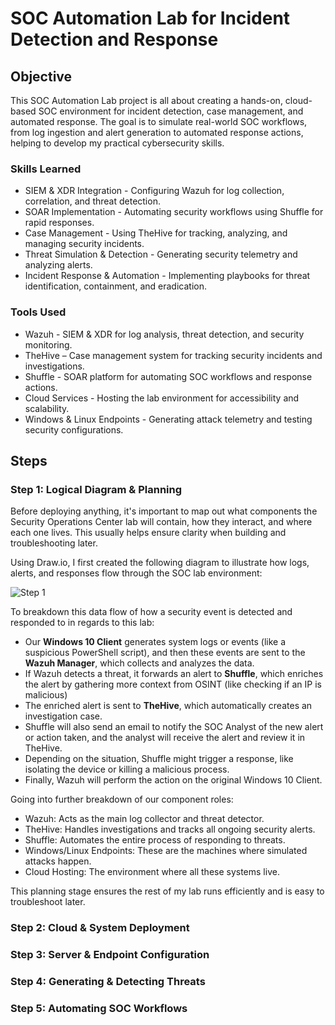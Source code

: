 # SOC Automation Lab for Incident Detection and Response

## Objective
This SOC Automation Lab project is all about creating a hands-on, cloud-based SOC environment for incident detection, case management, and automated response. The goal is to simulate real-world SOC workflows, from log ingestion and alert generation to automated response actions, helping to develop my practical cybersecurity skills.


### Skills Learned

- SIEM & XDR Integration - Configuring Wazuh for log collection, correlation, and threat detection.
- SOAR Implementation - Automating security workflows using Shuffle for rapid responses.
- Case Management - Using TheHive for tracking, analyzing, and managing security incidents.
- Threat Simulation & Detection - Generating security telemetry and analyzing alerts.
- Incident Response & Automation - Implementing playbooks for threat identification, containment, and eradication.

### Tools Used

- Wazuh - SIEM & XDR for log analysis, threat detection, and security monitoring.
- TheHive – Case management system for tracking security incidents and investigations.
- Shuffle - SOAR platform for automating SOC workflows and response actions.
- Cloud Services - Hosting the lab environment for accessibility and scalability.
- Windows & Linux Endpoints - Generating attack telemetry and testing security configurations.

## Steps
### Step 1: Logical Diagram & Planning
Before deploying anything, it's important to map out what components the Security Operations Center lab will contain, how they interact, and where each one lives. This usually helps ensure clarity when building and troubleshooting later.

Using Draw.io, I first created the following diagram to illustrate how logs, alerts, and responses flow through the SOC lab environment:

![Step 1](https://i.imgur.com/CkNfi3u.png)

To breakdown this data flow of how a security event is detected and responded to in regards to this lab:
- Our **Windows 10 Client** generates system logs or events (like a suspicious PowerShell script), and then these events are sent to the **Wazuh Manager**, which collects and analyzes the data. 
- If Wazuh detects a threat, it forwards an alert to **Shuffle**, which enriches the alert by gathering more context from OSINT (like checking if an IP is malicious)
- The enriched alert is sent to **TheHive**, which automatically creates an investigation case.
- Shuffle will also send an email to notify the SOC Analyst of the new alert or action taken, and the analyst will receive the alert and review it in TheHive.
- Depending on the situation, Shuffle might trigger a response, like isolating the device or killing a malicious process.
- Finally, Wazuh will perform the action on the original Windows 10 Client.

Going into further breakdown of our component roles:
- Wazuh: Acts as the main log collector and threat detector.
- TheHive: Handles investigations and tracks all ongoing security alerts.
- Shuffle: Automates the entire process of responding to threats.
- Windows/Linux Endpoints: These are the machines where simulated attacks happen.
- Cloud Hosting: The environment where all these systems live.

This planning stage ensures the rest of my lab runs efficiently and is easy to troubleshoot later.

### Step 2: Cloud & System Deployment

### Step 3: Server & Endpoint Configuration

### Step 4: Generating & Detecting Threats

### Step 5: Automating SOC Workflows
